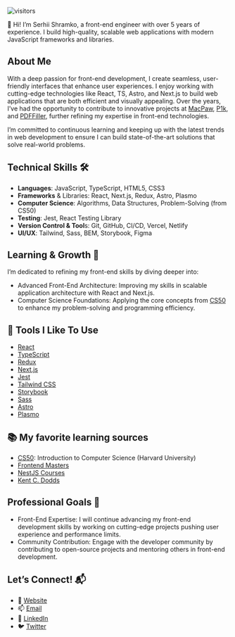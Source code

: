  ![visitors](https://visitor-badge.laobi.icu/badge?page_id=shramkoweb)

👋 Hi! I’m Serhii Shramko, a front-end engineer with over 5 years of experience. I build high-quality, scalable web applications with modern JavaScript frameworks and libraries.

## About Me

With a deep passion for front-end development, I create seamless, user-friendly interfaces that enhance user experiences. I enjoy working with cutting-edge technologies like React, TS, Astro, and Next.js to build web applications that are both efficient and visually appealing. Over the years, I’ve had the opportunity to contribute to innovative projects at [MacPaw](https://macpaw.com/), [P1k](https://p1k.org/), and [PDFFiller](https://www.pdffiller.com/), further refining my expertise in front-end technologies.

I’m committed to continuous learning and keeping up with the latest trends in web development to ensure I can build state-of-the-art solutions that solve real-world problems.

## Technical Skills 🛠️

- **Languages**: JavaScript, TypeScript, HTML5, CSS3 
- **Frameworks** & Libraries: React, Next.js, Redux, Astro, Plasmo
- **Computer Science**: Algorithms, Data Structures, Problem-Solving (from CS50)
- **Testing**: Jest, React Testing Library
- **Version Control & Tool**s: Git, GitHub, CI/CD, Vercel, Netlify
- **UI/UX**: Tailwind, Sass, BEM, Storybook, Figma

## Learning & Growth 🌱

I’m dedicated to refining my front-end skills by diving deeper into:

- Advanced Front-End Architecture: Improving my skills in scalable application architecture with React and Next.js.
- Computer Science Foundations: Applying the core concepts from [CS50](https://cs50.harvard.edu/college/2024/fall/) to enhance my problem-solving and programming efficiency.
  

## 🔧 Tools I Like To Use

- [React](https://reactjs.org/)
- [TypeScript](https://www.typescriptlang.org/)
- [Redux](https://redux.js.org/)
- [Next.js](https://nextjs.org/)
- [Jest](https://jestjs.io/)
- [Tailwind CSS](https://tailwindcss.com)
- [Storybook](https://storybook.js.org/)
- [Sass](https://sass-lang.com/)
- [Astro](https://astro.build/)
- [Plasmo](https://www.plasmo.com/)



## 📚 My favorite learning sources

- [CS50](https://cs50.harvard.edu/college/2024/fall/): Introduction to Computer Science (Harvard University)
- [Frontend Masters](https://frontendmasters.com/)
- [NestJS Courses](https://courses.nestjs.com/)
- [Kent C. Dodds](https://kentcdodds.com/)

## Professional Goals 🚀

- Front-End Expertise: I will continue advancing my front-end development skills by working on cutting-edge projects pushing user experience and performance limits.
- Community Contribution: Engage with the developer community by contributing to open-source projects and mentoring others in front-end development.

## Let’s Connect! 📬
- 🚀 [Website](https://shramko.dev/)
- 📫 [Email](mailto:shramko.dev@gmail.com)
- 🔗 [LinkedIn](https://www.linkedin.com/in/shramko-dev/)
- 🐦 [Twitter](https://x.com/shramko_dev)
